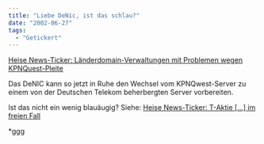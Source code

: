 ```yaml
---
title: "Liebe DeNic, ist das schlau?"
date: "2002-06-27"
tags:
  - "Getickert"
---
```


[Heise News-Ticker: Länderdomain-Verwaltungen mit Problemen wegen KPNQuest-Pleite](http://www.heise.de/newsticker/data/jk-26.06.02-005/)

Das DeNIC kann so jetzt in Ruhe den Wechsel vom KPNQwest-Server zu einem von der Deutschen Telekom beherbergten Server vorbereiten.

Ist das nicht ein wenig blauäugig? Siehe: [Heise News-Ticker: T-Aktie \[…\] im freien Fall](http://www.heise.de/newsticker/data/jk-26.06.02-001/)

\*ggg

